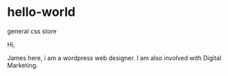 # hello-world
general css store

Hi,

James here, i am a wordpress web designer. 
I am also involved with Digital Marketing.
